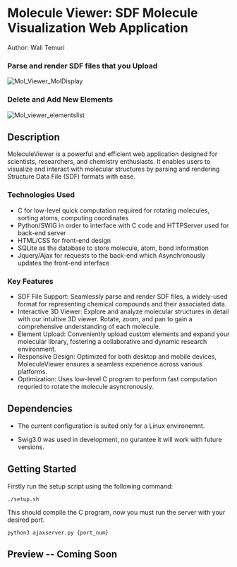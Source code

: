 # Molecule Viewer: SDF Molecule Visualization Web Application

Author: Wali Temuri

### Parse and render SDF files that you Upload
![Mol_Viewer_MolDisplay](https://user-images.githubusercontent.com/108627530/233803138-4b0d4b8f-39f9-4d00-8923-e016b3569b10.gif)




### Delete and Add New Elements
![Mol_viewer_elementslist](https://user-images.githubusercontent.com/108627530/233802837-a011c34b-1ef6-4d76-805b-aacf44ec283b.gif)


## Description

MoleculeViewer is a powerful and efficient web application designed for scientists, researchers, and chemistry enthusiasts. It enables users to visualize and interact with molecular structures by parsing and rendering Structure Data File (SDF) formats with ease.

### Technologies Used

- C for low-level quick computation required for rotating molecules, sorting atoms, computing coordinates
- Python/SWIG in order to interface with C code and HTTPServer used for back-end server
- HTML/CSS for front-end design
- SQLite as the database to store molecule, atom, bond information
- Jquery/Ajax for requests to the back-end which Asynchronously updates the front-end interface

### Key Features

- SDF File Support: Seamlessly parse and render SDF files, a widely-used format for representing chemical compounds and their associated data.
- Interactive 3D Viewer: Explore and analyze molecular structures in detail with our intuitive 3D viewer. Rotate, zoom, and pan to gain a comprehensive understanding of each molecule.
- Element Upload: Conveniently upload custom elements and expand your molecular library, fostering a collaborative and dynamic research environment.
- Responsive Design: Optimized for both desktop and mobile devices, MoleculeViewer ensures a seamless experience across various platforms.
- Optimization: Uses low-level C program to perform fast computation requried to rotate the molecule asyncronously.

## Dependencies

- The current configuration is suited only for a Linux environemnt.

- Swig3.0 was used in development, no gurantee it will work with future versions.

## Getting Started

Firstly run the setup script using the following command:

```
./setup.sh
```

This should compile the C program, now you must run the server with your desired port.
```
python3 ajaxserver.py {port_num}
```

## Preview -- Coming Soon

